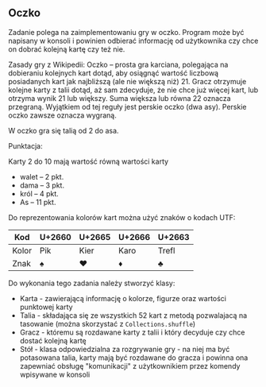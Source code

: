 ## Oczko

Zadanie polega na zaimplementowaniu gry w oczko. Program może być napisany w konsoli i powinien odbierać informację od użytkownika czy chce on dobrać kolejną kartę czy też nie.

Zasady gry z Wikipedii:
Oczko – prosta gra karciana, polegająca na dobieraniu kolejnych kart dotąd, aby osiągnąć wartość liczbową posiadanych kart jak najbliższą (ale nie większą niż) 21. Gracz otrzymuje kolejne karty z talii dotąd, aż sam zdecyduje, że nie chce już więcej kart, lub otrzyma wynik 21 lub większy. Suma większa lub równa 22 oznacza przegraną. Wyjątkiem od tej reguły jest perskie oczko (dwa asy). Perskie oczko zawsze oznacza wygraną.

W oczko gra się talią od 2 do asa.

Punktacja:

Karty 2 do 10 mają wartość równą wartości karty
* walet – 2 pkt.
* dama – 3 pkt.
* król – 4 pkt.
* As – 11 pkt.

Do reprezentowania kolorów kart można użyć znaków o kodach UTF:

|Kod|U+2660| U+2665| U+2666| U+2663|
|---|----|---|---|---|
|Kolor| Pik   | Kier    | Karo    | Trefl  | 
|Znak  | &#9824;|&#9829; |&#9830; |&#9827; |

Do wykonania tego zadania należy stworzyć klasy: 
* Karta - zawierającą informację o kolorze, figurze oraz wartości punktowej karty
* Talia - składająca się ze wszystkich 52 kart z metodą pozwalajacą na tasowanie (można skorzystać z `Collections.shuffle`)
* Gracz - któremu są rozdawane karty z talii i który decyduje czy chce dostać kolejną kartę
* Stół - klasa odpowiedzialna za rozgrywanie gry - na niej ma być potasowana talia, karty mają być rozdawane do gracza i powinna ona zapewniać obsługę "komunikacji" z użytkownikiem przez komendy wpisywane w konsoli
